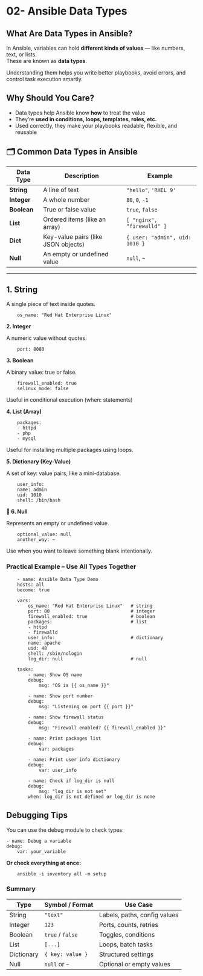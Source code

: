 # 02- Ansible Data Types 

## What Are Data Types in Ansible?

In Ansible, variables can hold **different kinds of values** — like numbers, text, or lists.  
These are known as **data types**.

Understanding them helps you write better playbooks, avoid errors, and control task execution smartly.


## Why Should You Care?

- Data types help Ansible know **how** to treat the value  
- They’re **used in conditions, loops, templates, roles, etc.**  
- Used correctly, they make your playbooks readable, flexible, and reusable


## 🗂️ Common Data Types in Ansible

| Data Type   |       Description                    |         Example                  |
|-------------|--------------------------------------|----------------------------------|
| **String**  | A line of text                       | `"hello"`, `'RHEL 9'`            |
| **Integer** | A whole number                       | `80`, `0`, `-1`                  |
| **Boolean** | True or false value                  | `true`, `false`                  |
| **List**    | Ordered items (like an array)        | `[ "nginx", "firewalld" ]`       |
| **Dict**    | Key-value pairs (like JSON objects)  | `{ user: "admin", uid: 1010 }`   |
| **Null**    | An empty or undefined value          | `null`, `~`                      |

---

## 1. String

 A single piece of text inside quotes.


        os_name: "Red Hat Enterprise Linux"

**2. Integer**   

A numeric value without quotes.

        port: 8080

 **3. Boolean**

 A binary value: true or false.

        firewall_enabled: true
        selinux_mode: false

Useful in conditional execution (when: statements)

**4. List (Array)**

        packages:
        - httpd
        - php
        - mysql

Useful for installing multiple packages using loops.


**5. Dictionary (Key-Value)**

A set of key: value pairs, like a mini-database.

        user_info:
        name: admin
        uid: 1010
        shell: /bin/bash




**🚫 6. Null**

Represents an empty or undefined value.

        optional_value: null
        another_way: ~


Use when you want to leave something blank intentionally.


### Practical Example – Use All Types Together

        - name: Ansible Data Type Demo
        hosts: all
        become: true

        vars:
            os_name: "Red Hat Enterprise Linux"   # string
            port: 80                              # integer
            firewall_enabled: true                # boolean
            packages:                             # list
            - httpd
            - firewalld
            user_info:                            # dictionary
            name: apache
            uid: 48
            shell: /sbin/nologin
            log_dir: null                         # null

        tasks:
            - name: Show OS name
            debug:
                msg: "OS is {{ os_name }}"

            - name: Show port number
            debug:
                msg: "Listening on port {{ port }}"

            - name: Show firewall status
            debug:
                msg: "Firewall enabled? {{ firewall_enabled }}"

            - name: Print packages list
            debug:
                var: packages

            - name: Print user info dictionary
            debug:
                var: user_info

            - name: Check if log_dir is null
            debug:
                msg: "log_dir is not set"
            when: log_dir is not defined or log_dir is none


## Debugging Tips

You can use the debug module to check types:

    - name: Debug a variable
    debug:
        var: your_variable

**Or check everything at once:**

        ansible -i inventory all -m setup


### Summary

| Type       | Symbol / Format  |       Use Case               |
| ---------- | ---------------- | ---------------------------- |
| String     | `"text"`         | Labels, paths, config values |
| Integer    | `123`            | Ports, counts, retries       |
| Boolean    | `true` / `false` | Toggles, conditions          |
| List       | `[...]`          | Loops, batch tasks           |
| Dictionary | `{ key: value }` | Structured settings          |
| Null       | `null` or `~`    | Optional or empty values     |





